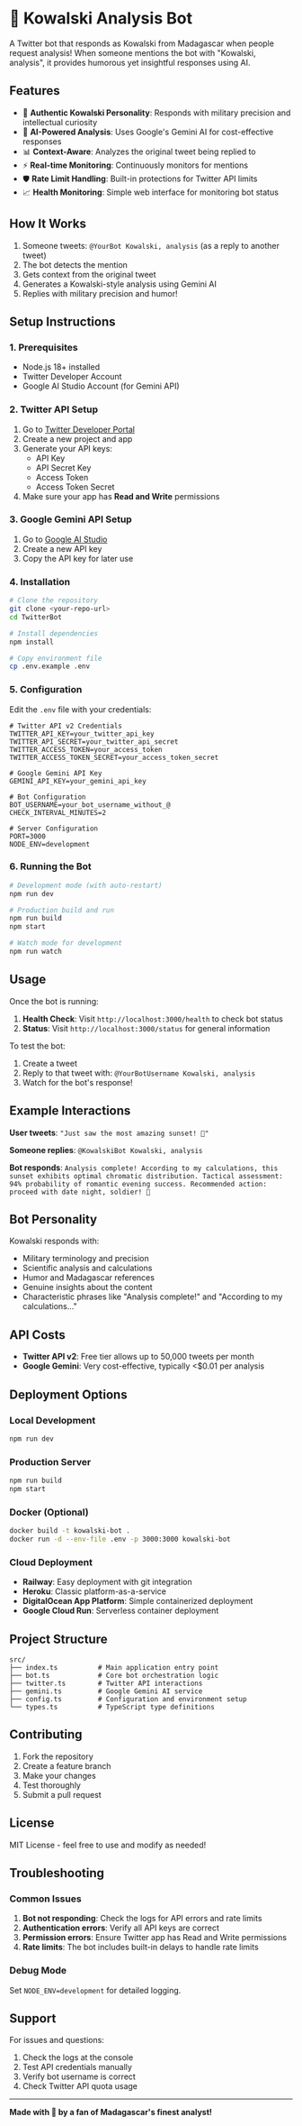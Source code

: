 # 🐧 Kowalski Analysis Bot

A Twitter bot that responds as Kowalski from Madagascar when people request analysis! When someone mentions the bot with "Kowalski, analysis", it provides humorous yet insightful responses using AI.

## Features

- 🐧 **Authentic Kowalski Personality**: Responds with military precision and intellectual curiosity
- 🤖 **AI-Powered Analysis**: Uses Google's Gemini AI for cost-effective responses
- 📊 **Context-Aware**: Analyzes the original tweet being replied to
- ⚡ **Real-time Monitoring**: Continuously monitors for mentions
- 🛡️ **Rate Limit Handling**: Built-in protections for Twitter API limits
- 📈 **Health Monitoring**: Simple web interface for monitoring bot status

## How It Works

1. Someone tweets: `@YourBot Kowalski, analysis` (as a reply to another tweet)
2. The bot detects the mention
3. Gets context from the original tweet
4. Generates a Kowalski-style analysis using Gemini AI
5. Replies with military precision and humor!

## Setup Instructions

### 1. Prerequisites

- Node.js 18+ installed
- Twitter Developer Account
- Google AI Studio Account (for Gemini API)

### 2. Twitter API Setup

1. Go to [Twitter Developer Portal](https://developer.twitter.com/en/portal/dashboard)
2. Create a new project and app
3. Generate your API keys:
   - API Key
   - API Secret Key
   - Access Token
   - Access Token Secret
4. Make sure your app has **Read and Write** permissions

### 3. Google Gemini API Setup

1. Go to [Google AI Studio](https://makersuite.google.com/app/apikey)
2. Create a new API key
3. Copy the API key for later use

### 4. Installation

```bash
# Clone the repository
git clone <your-repo-url>
cd TwitterBot

# Install dependencies
npm install

# Copy environment file
cp .env.example .env
```

### 5. Configuration

Edit the `.env` file with your credentials:

```env
# Twitter API v2 Credentials
TWITTER_API_KEY=your_twitter_api_key
TWITTER_API_SECRET=your_twitter_api_secret
TWITTER_ACCESS_TOKEN=your_access_token
TWITTER_ACCESS_TOKEN_SECRET=your_access_token_secret

# Google Gemini API Key
GEMINI_API_KEY=your_gemini_api_key

# Bot Configuration
BOT_USERNAME=your_bot_username_without_@
CHECK_INTERVAL_MINUTES=2

# Server Configuration
PORT=3000
NODE_ENV=development
```

### 6. Running the Bot

```bash
# Development mode (with auto-restart)
npm run dev

# Production build and run
npm run build
npm start

# Watch mode for development
npm run watch
```

## Usage

Once the bot is running:

1. **Health Check**: Visit `http://localhost:3000/health` to check bot status
2. **Status**: Visit `http://localhost:3000/status` for general information

To test the bot:
1. Create a tweet
2. Reply to that tweet with: `@YourBotUsername Kowalski, analysis`
3. Watch for the bot's response!

## Example Interactions

**User tweets**: `"Just saw the most amazing sunset! 🌅"`

**Someone replies**: `@KowalskiBot Kowalski, analysis`

**Bot responds**: `Analysis complete! According to my calculations, this sunset exhibits optimal chromatic distribution. Tactical assessment: 94% probability of romantic evening success. Recommended action: proceed with date night, soldier! 🐧`

## Bot Personality

Kowalski responds with:
- Military terminology and precision
- Scientific analysis and calculations
- Humor and Madagascar references
- Genuine insights about the content
- Characteristic phrases like "Analysis complete!" and "According to my calculations..."

## API Costs

- **Twitter API v2**: Free tier allows up to 50,000 tweets per month
- **Google Gemini**: Very cost-effective, typically <$0.01 per analysis

## Deployment Options

### Local Development
```bash
npm run dev
```

### Production Server
```bash
npm run build
npm start
```

### Docker (Optional)
```bash
docker build -t kowalski-bot .
docker run -d --env-file .env -p 3000:3000 kowalski-bot
```

### Cloud Deployment
- **Railway**: Easy deployment with git integration
- **Heroku**: Classic platform-as-a-service
- **DigitalOcean App Platform**: Simple containerized deployment
- **Google Cloud Run**: Serverless container deployment

## Project Structure

```
src/
├── index.ts          # Main application entry point
├── bot.ts            # Core bot orchestration logic
├── twitter.ts        # Twitter API interactions
├── gemini.ts         # Google Gemini AI service
├── config.ts         # Configuration and environment setup
└── types.ts          # TypeScript type definitions
```

## Contributing

1. Fork the repository
2. Create a feature branch
3. Make your changes
4. Test thoroughly
5. Submit a pull request

## License

MIT License - feel free to use and modify as needed!

## Troubleshooting

### Common Issues

1. **Bot not responding**: Check the logs for API errors and rate limits
2. **Authentication errors**: Verify all API keys are correct
3. **Permission errors**: Ensure Twitter app has Read and Write permissions
4. **Rate limits**: The bot includes built-in delays to handle rate limits

### Debug Mode

Set `NODE_ENV=development` for detailed logging.

## Support

For issues and questions:
1. Check the logs at the console
2. Test API credentials manually
3. Verify bot username is correct
4. Check Twitter API quota usage

---

**Made with 🐧 by a fan of Madagascar's finest analyst!** 